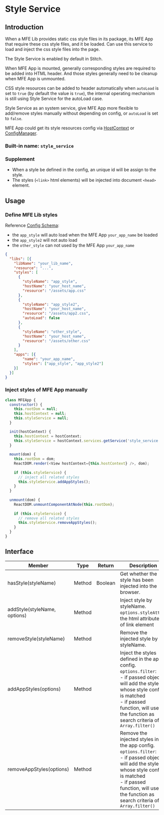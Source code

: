 # Style Service

## Introduction

When a MFE Lib provides static css style files in its package, its MFE App that require these css style files, and it be loaded. Can use this service to load and inject the css style files into the page.

The Style Service is enabled by default in Stitch.

When MFE App is mounted, generally corresponding styles are required to be added into HTML header. And those styles generally need to be cleanup when MFE App is unmounted.

CSS style resources can be added to header automatically when `autoLoad` is set to `true` (by default the value is `true`), the internal operating mechanism is still using Style Service for the autoLoad case.

Style Service as an system service, give MFE App more flexible to add/remove styles manually without depending on config, or `autoLoad` is set to `false`.

MFE App could get its style resources config via [HostContext](https://alm-github.systems.uk.hsbc/Net-UI/stitch/blob/HEAD/docs/5.MFE_App/5.2.Host_Context.md) or [ConfigManager](https://alm-github.systems.uk.hsbc/Net-UI/stitch/blob/HEAD/docs/2.Getting_Started/2.2.Configuration.md).

### Built-in name: `style_service`

### Supplement
- When a style be defined in the config, an unique id will be assign to the style.
- The styles (`<link>` html elements) will be injected into document `<head>` element.

## Usage

### Define MFE Lib styles

Reference [Config Schema](https://alm-github.systems.uk.hsbc/Net-UI/stitch/blob/HEAD/docs/3.Config_Schema.md):
- the `app_style` will auto load when the MFE App `your_app_name` be loaded
- the `app_style2` will not auto load
- the `other_style` can not used by the MFE App `your_app_name`
 
```json
{
  "libs": [{
    "libName": "your_lib_name",
    "resource": "...",
    "styles": [
      {
        "styleName": "app_style",
        "hostName": "your_host_name",
        "resource": "/assets/app.css"
      },
      {
        "styleName": "app_style2",
        "hostName": "your_host_name",
        "resource": "/assets/app2.css",
        "autoLoad": false
      },
      {
        "styleName": "other_style",
        "hostName": "your_host_name",
        "resource": "/assets/other.css"
      }
    ],
    "apps": [{
        "name": "your_app_name",
        "styles": ["app_style", "app_style2"]
    }]
  }]
}
```

### Inject styles of MFE App manually

```js
class MFEApp {
  constructor() {
    this.rootDom = null;
    this.hostContext = null;
    this.styleService = null;
  }

  init(hostContext) {
    this.hostContext = hostContext;
    this.styleService = hostContext.services.getService('style_service');
  }
 
  mount(dom) {
    this.rootDom = dom;
    ReactDOM.render(<View hostContext={this.hostContext} />, dom);
 
    if (this.styleService) {
      // inject all related styles
      this.styleService.addAppStyles();
    }
  }
 
  unmount(dom) {
    ReactDOM.unmountComponentAtNode(this.rootDom);
 
    if (this.styleService) {
      // remove all related styles
      this.styleService.removeAppStyles();
    }
  }
}
```

## Interface

Member | Type | Return | Description
--- | --- | --- | ---
hasStyle(styleName) | Method | Boolean | Get whether the style has been injected into the browser.
addStyle(styleName, options) | Method | | Inject style by styleName.<br/> `options.styleAttrs`: the html attributes of link element
removeStyle(styleName) | Method | | Remove the injected style by styleName.
addAppStyles(options) | Method | | Inject the styles defined in the app config.<br/> `options.filter`:<br/> - if passed object, will add the styles whose style config is matched<br/> - if passed function, will use the function as search criteria of `Array.filter()`
removeAppStyles(options)	 | Method | | Remove the injected styles in the app config.<br/> `options.filter`:<br/> - if passed object, will add the styles whose style config is matched<br/> - if passed function, will use the function as search criteria of `Array.filter()`

